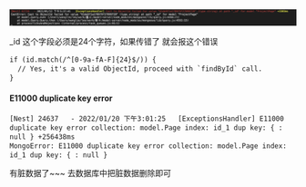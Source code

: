 <img src="../imgs/mongoose_id.png" />

_id 这个字段必须是24个字符，如果传错了 就会报这个错误

```
if (id.match(/^[0-9a-fA-F]{24}$/)) {
  // Yes, it's a valid ObjectId, proceed with `findById` call.
}
```

#### E11000 duplicate key error
```
[Nest] 24637   - 2022/01/20 下午3:01:25   [ExceptionsHandler] E11000 duplicate key error collection: model.Page index: id_1 dup key: { : null } +256438ms
MongoError: E11000 duplicate key error collection: model.Page index: id_1 dup key: { : null }
```
有脏数据了~~~ 去数据库中把脏数据删除即可
